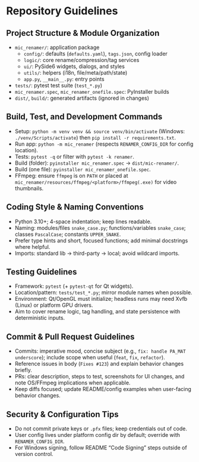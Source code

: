 # Repository Guidelines

## Project Structure & Module Organization
- `mic_renamer/`: application package
  - `config/`: defaults (`defaults.yaml`), `tags.json`, config loader
  - `logic/`: core rename/compression/tag services
  - `ui/`: PySide6 widgets, dialogs, and styles
  - `utils/`: helpers (i18n, file/meta/path/state)
  - `app.py`, `__main__.py`: entry points
- `tests/`: pytest test suite (`test_*.py`)
- `mic_renamer.spec`, `mic_renamer_onefile.spec`: PyInstaller builds
- `dist/`, `build/`: generated artifacts (ignored in changes)

## Build, Test, and Development Commands
- Setup: `python -m venv venv && source venv/bin/activate` (Windows: `./venv/Scripts/activate`) then `pip install -r requirements.txt`.
- Run app: `python -m mic_renamer` (respects `RENAMER_CONFIG_DIR` for config location).
- Tests: `pytest -q` or filter with `pytest -k renamer`.
- Build (folder): `pyinstaller mic_renamer.spec` → `dist/mic-renamer/`.
- Build (one file): `pyinstaller mic_renamer_onefile.spec`.
- FFmpeg: ensure `ffmpeg` is on `PATH` or placed at `mic_renamer/resources/ffmpeg/<platform>/ffmpeg(.exe)` for video thumbnails.

## Coding Style & Naming Conventions
- Python 3.10+; 4-space indentation; keep lines readable.
- Naming: modules/files `snake_case.py`; functions/variables `snake_case`; classes `PascalCase`; constants `UPPER_SNAKE`.
- Prefer type hints and short, focused functions; add minimal docstrings where helpful.
- Imports: standard lib → third-party → local; avoid wildcard imports.

## Testing Guidelines
- Framework: `pytest` (+ `pytest-qt` for Qt widgets).
- Location/pattern: `tests/test_*.py`; mirror module names when possible.
- Environment: Qt/OpenGL must initialize; headless runs may need Xvfb (Linux) or platform GPU drivers.
- Aim to cover rename logic, tag handling, and state persistence with deterministic inputs.

## Commit & Pull Request Guidelines
- Commits: imperative mood, concise subject (e.g., `fix: handle PA_MAT underscore`); include scope when useful (`feat`, `fix`, `refactor`).
- Reference issues in body (`Fixes #123`) and explain behavior changes briefly.
- PRs: clear description, steps to test, screenshots for UI changes, and note OS/FFmpeg implications when applicable.
- Keep diffs focused; update README/config examples when user-facing behavior changes.

## Security & Configuration Tips
- Do not commit private keys or `.pfx` files; keep credentials out of code.
- User config lives under platform config dir by default; override with `RENAMER_CONFIG_DIR`.
- For Windows signing, follow README “Code Signing” steps outside of version control.

